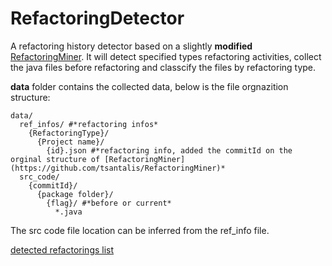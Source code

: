 # RefactoringDetector
A refactoring history detector based on a slightly **modified** [RefactoringMiner](https://github.com/boyang9602/RefactoringMiner). It will detect specified types refactoring activities, collect the java files before refactoring and classcify the files by refactoring type.  

**data** folder contains the collected data, below is the file orgnazition structure:  
```
data/  
  ref_infos/ #*refactoring infos*  
    {RefactoringType}/  
      {Project name}/  
        {id}.json #*refactoring info, added the commitId on the orginal structure of [RefactoringMiner](https://github.com/tsantalis/RefactoringMiner)*  
  src_code/  
    {commitId}/  
      {package folder}/  
        {flag}/ #*before or current*  
          *.java  
```
The src code file location can be inferred from the ref_info file.  

[detected refactorings list](./manifests.md)
